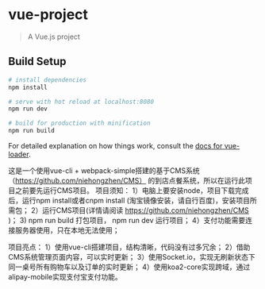 # vue-project

> A Vue.js project

## Build Setup

``` bash
# install dependencies
npm install

# serve with hot reload at localhost:8080
npm run dev

# build for production with minification
npm run build
```

For detailed explanation on how things work, consult the [docs for vue-loader](http://vuejs.github.io/vue-loader).

这是一个使用vue-cli + webpack-simple搭建的基于CMS系统（https://github.com/niehongzhen/CMS） 的到店点餐系统，所以在运行此项目之前要先运行CMS项目。
项目须知：
1）电脑上要安装node，项目下载完成后，运行npm install或者cnpm install (淘宝镜像安装，请自行百度)，安装项目所需包；
2）运行CMS项目(详情请阅读 https://github.com/niehongzhen/CMS )；
3) npm run build 打包项目，
   npm run dev 运行项目；
4）支付功能需要连接服务器使用，只在本地无法使用；

项目亮点：
1）使用vue-cli搭建项目，结构清晰，代码没有过多冗余；
2）借助CMS系统管理页面内容，可以实时更新；
3）使用Socket.io，实现无刷新状态下同一桌号所有购物车以及订单的实时更新；
4）使用koa2-core实现跨域，通过alipay-mobile实现支付宝支付功能。


